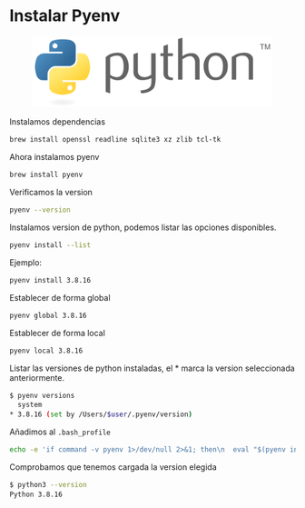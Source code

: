 # Instalar Pyenv

<figure><img src="../.gitbook/assets/image (1) (1).png" alt=""><figcaption></figcaption></figure>

Instalamos dependencias

```sh
brew install openssl readline sqlite3 xz zlib tcl-tk
```

Ahora instalamos pyenv&#x20;

```sh
brew install pyenv
```

Verificamos la version

```sh
pyenv --version
```

Instalamos version de python, podemos listar las opciones disponibles.

```sh
pyenv install --list
```

Ejemplo:

```sh
pyenv install 3.8.16
```

Establecer de forma global

```sh
pyenv global 3.8.16
```

Establecer de forma local

```sh
pyenv local 3.8.16
```

Listar las versiones de python instaladas, el \* marca la version seleccionada anteriormente.

```sh
$ pyenv versions
  system
* 3.8.16 (set by /Users/$user/.pyenv/version)
```

Añadimos al `.bash_profile`

```sh
echo -e 'if command -v pyenv 1>/dev/null 2>&1; then\n  eval "$(pyenv init -)"\nfi' >> ~/.bash_profile
```

Comprobamos que tenemos cargada la version elegida

```sh
$ python3 --version
Python 3.8.16
```
